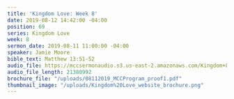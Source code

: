 ```yaml
---
title: 'Kingdom Love: Week 8'
date: 2019-08-12 14:42:00 -04:00
position: 69
series: Kingdom Love
week: 8
sermon_date: 2019-08-11 11:00:00 -04:00
speaker: Jamie Moore
bible_text: Matthew 13:51-52
audio_file: https://mccsermonaudio.s3.us-east-2.amazonaws.com/Kingdom+Love_+Week+8.lite.mp3
audio_file_length: 21380992
brochure_file: "/uploads/08112019_MCCProgram_proof1.pdf"
thumbnail_image: "/uploads/Kingdom%20Love_website_brochure.png"
---
```


